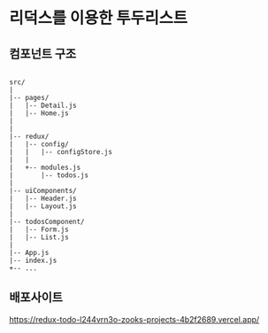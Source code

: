 # 리덕스를 이용한 투두리스트

## 컴포넌트 구조

```

src/
|
|-- pages/
|   |-- Detail.js
|   |-- Home.js
|
|
|-- redux/
|   |-- config/
|   |   |-- configStore.js
|   |
|   +-- modules.js
|       |-- todos.js
|
|-- uiComponents/
|   |-- Header.js
|   |-- Layout.js
|
|-- todosComponent/
|   |-- Form.js
|   |-- List.js
|
|-- App.js
|-- index.js
+-- ...
```


## 배포사이트

  https://redux-todo-l244vrn3o-zooks-projects-4b2f2689.vercel.app/
